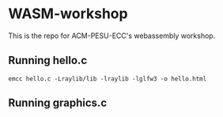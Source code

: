 # WASM-workshop

This is the repo for ACM-PESU-ECC's webassembly workshop.

## Running hello.c

```
emcc hello.c -Lraylib/lib -lraylib -lglfw3 -o hello.html
```

## Running graphics.c

```

```
